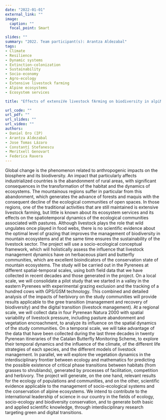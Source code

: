 ```yaml
---
date: "2022-01-01"
external_link: ""
image:
  caption: ""
  focal_point: Smart

slides: ""
summary: "2022. Team participant(s): Arantza Aldezabal"
tags:
- Climate
- Resilience
- Dynamic systems
- Extinction-colonization
- Sustainability
- Socio-economy
- Agro-ecology
- Extensive livestock farming
- Alpine ecosystems
- Ecosystem services

title: "Effects of extensiVe livestock fArming on biodiversity in alpiNe Ecosystems: how to improve ecosystem Services and their Sustainability from an Agroecological approach (VANESSA, ref.: TED2021-129425B-I00)»"

url_code: ""
url_pdf: ""
url_slides: ""
url_video: ""
authors: 
- Daniel Oro (IP)
- Arantza Aldezabal
- Jose Tomas Lázaro
- Constantí Stefanescu
- Meritxell Genovart
- Federica Ravera
---
```


Global change is the phenomenon related to anthropogenic impacts on the biosphere and its biodiversity. An impact that particularly affects industrialized countries is the abandonment of rural areas, with significant consequences in the transformation of the habitat and the dynamics of ecosystems. The mountainous regions suffer in particular from this abandonment, which generates the advance of forests and maquis with the consequent decline of the ecological communities of open spaces. In those regions, one of the traditional activities that are still maintained is extensive livestock farming, but little is known about its ecosystem services and its effects on the spatiotemporal dynamics of the ecological communities associated with pastures. Although livestock plays the role that wild ungulates once played in food webs, there is no scientific evidence about the optimal level of grazing that improves the management of biodiversity in mountain ecosystems and at the same time ensures the sustainability of the livestock sector. The project will use a socio-ecological conceptual framework, which will holistically assess the influence that livestock management dynamics have on herbaceous plant and butterfly communities, which are excellent bioindicators of the conservation state of mountain ecosystems. The study will be carried
out in the Pyrenees at different spatial-temporal scales, using both field data that we have collected in recent decades and those generated in the project. On a local scale, we will consolidate a pilot study that we started in a valley in the eastern Pyrenees with experimental grazing exclusion and the tracking of a hundred cows with GPS/GSM technology. This combined and detailed analysis of the
impacts of herbivory on the study communities will provide results applicable to the gree transition (management and recovery of biodiversity) and the digital transition (livestock management). At a regional scale, we will collect data in four Pyrenean Natura 2000 with spatial variability of livestock pressure, including pasture abandonment and vegetation encroachment, to analyze its influence on the spatial dynamics of the study communities. On a temporal scale, we will take advantage of the data that have been collected during the last three decades in twenty Pyrenean itineraries of the Catalan Butterfly Monitoring Scheme, to explore their temporal dynamics and the influence of the climate, of the different life strategies of each species, and the different models of livestock management. In parallel, we will explore the vegetation dynamics in the interdisciplinary frontier between ecology and mathematics for predicting the possible existence of critical phase transitions between habitats (from grasses to shrublands), generated by processes of facilitation, competition and herbivory. The project will generate, on the one hand, relevant results for the ecology of populations and communities, and on the other, scientific evidence applicable to the management of socio-ecological systems and the conservation of alpine ecosystems. We intend to contribute to the international leadership of science in our country in the fields of ecology, socio-ecology and biodiversity conservation, and to generate both basic and applied scientific knowledge, through interdisciplinary research targeting green and digital transitions.
